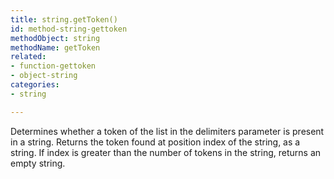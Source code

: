 ```yaml
---
title: string.getToken()
id: method-string-gettoken
methodObject: string
methodName: getToken
related:
- function-gettoken
- object-string
categories:
- string

---
```


Determines whether a token of the list in the delimiters
        parameter is present in a string.
        Returns the token found at position index of the string, as a
        string. If index is greater than the number of tokens in the
        string, returns an empty string.